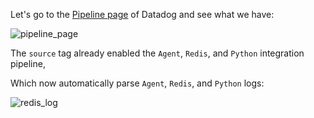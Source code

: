 Let's go to the [Pipeline page](https://app.datadoghq.com/logs/pipelines) of Datadog and see what we have:

![pipeline_page](https://raw.githubusercontent.com/l0k0ms/workshops/master/log-workshop-2/images/pipeline_page.png)

The `source` tag already enabled the `Agent`, `Redis`, and `Python` integration pipeline,

Which now automatically parse `Agent`, `Redis`, and `Python` logs:

![redis_log](https://raw.githubusercontent.com/l0k0ms/workshops/master/log-workshop-2/images/redis_log_source.png)

